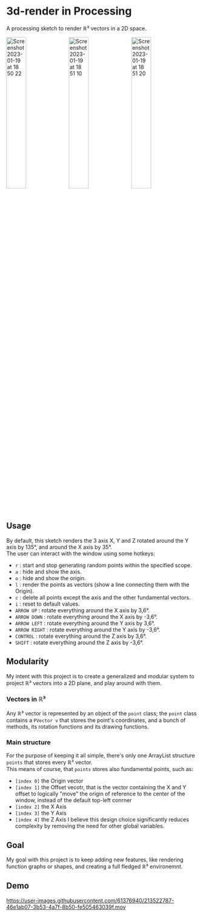 # 3d-render in Processing

A processing sketch to render ℝ³ vectors in a 2D space.

<img width="32%" alt="Screenshot 2023-01-19 at 18 50 22" src="https://user-images.githubusercontent.com/61376940/213523701-3229a566-d5a7-4027-b941-3558ed3f9b88.png"> <img width="32%" alt="Screenshot 2023-01-19 at 18 51 10" src="https://user-images.githubusercontent.com/61376940/213523677-a5dacf1f-8c1b-4add-a194-6c552a8308b4.png"> <img width="32%" alt="Screenshot 2023-01-19 at 18 51 20" src="https://user-images.githubusercontent.com/61376940/213523692-253090af-8e97-49c8-b60d-6202b4390635.png">

## Usage  

By default, this sketch renders the 3 axis X, Y and Z rotated around the Y axis by 135°, and around the X axis by 35°.  
The user can interact with the window using some hotkeys:
  - `r` : start and stop generating random points within the specified scope.
  - `a` : hide and show the axis.
  - `o` : hide and show the origin.
  - `l` : render the points as vectors (show a line connecting them with the Origin).
  - `c` : delete all points except the axis and the other fundamental vectors.
  - `i` : reset to default values.
  - `ARROW UP` : rotate everything around the X axis by 3,6°.
  - `ARROW DOWN` : rotate everything around the X axis by -3,6°.
  - `ARROW LEFT` : rotate everything around the Y axis by 3,6°.
  - `ARROW RIGHT` : rotate everything around the Y axis by -3,6°.
  - `CONTROL` : rotate everything around the Z axis by 3,6°.
  - `SHIFT` : rotate everything around the Z axis by -3,6°.

## Modularity
My intent with this project is to create a generalized and modular system to project ℝ³ vectors into a 2D plane, and play around with them.  
### Vectors in ℝ³
Any ℝ³ vector is represented by an object of the `point` class; the `point` class contains a `PVector v` that stores the point's coordinates, and a bunch of methods, its rotation functions and its drawing functions.

### Main structure
For the purpose of keeping it all simple, there's only one ArrayList structure `points` that stores every ℝ³ vector.  
This means of course, that `points` stores also fundamental points, such as:
- `[index 0]` the Origin vector 
- `[index 1]` the Offset vecotr, that is the vector containing the X and Y offset to logically "move" the origin of reference to the center of the window, instead of the default top-left conrner
- `[index 2]` the X Axis
- `[index 3]` the Y Axis
- `[index 4]` the Z Axis
I believe this design choice significantly reduces complexity by removing the need for other global variables.

## Goal
My goal with this project is to keep adding new features, like rendering function graphs or shapes, and creating a full fledged ℝ³ environemnt.

## Demo
https://user-images.githubusercontent.com/61376940/213522787-46e1ab07-3b53-4a7f-8b50-fe505463039f.mov
